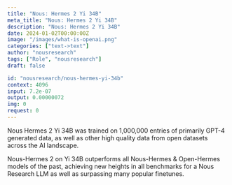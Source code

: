 ```yaml
---
title: "Nous: Hermes 2 Yi 34B"
meta_title: "Nous: Hermes 2 Yi 34B"
description: "Nous: Hermes 2 Yi 34B"
date: 2024-01-02T00:00:00Z
image: "/images/what-is-openai.png"
categories: ["text->text"]
author: "nousresearch"
tags: ["Role", "nousresearch"]
draft: false

id: "nousresearch/nous-hermes-yi-34b"
context: 4096
input: 7.2e-07
output: 0.00000072
img: 0
request: 0
---
```


Nous Hermes 2 Yi 34B was trained on 1,000,000 entries of primarily GPT-4 generated data, as well as other high quality data from open datasets across the AI landscape.

Nous-Hermes 2 on Yi 34B outperforms all Nous-Hermes & Open-Hermes models of the past, achieving new heights in all benchmarks for a Nous Research LLM as well as surpassing many popular finetunes.

